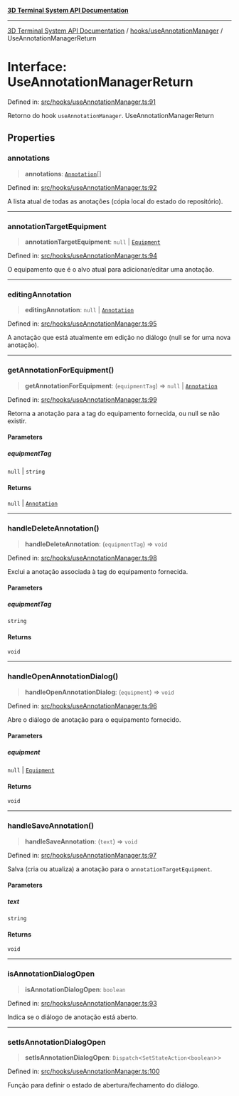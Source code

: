[**3D Terminal System API Documentation**](../../../README.md)

***

[3D Terminal System API Documentation](../../../README.md) / [hooks/useAnnotationManager](../README.md) / UseAnnotationManagerReturn

# Interface: UseAnnotationManagerReturn

Defined in: [src/hooks/useAnnotationManager.ts:91](https://github.com/Dicommunitas/ThreeJS_Terminal_3D/blob/20cf40967bd739fbee6d804c3e821483cc482c65/src/hooks/useAnnotationManager.ts#L91)

Retorno do hook `useAnnotationManager`.
 UseAnnotationManagerReturn

## Properties

### annotations

> **annotations**: [`Annotation`](../../../lib/types/interfaces/Annotation.md)[]

Defined in: [src/hooks/useAnnotationManager.ts:92](https://github.com/Dicommunitas/ThreeJS_Terminal_3D/blob/20cf40967bd739fbee6d804c3e821483cc482c65/src/hooks/useAnnotationManager.ts#L92)

A lista atual de todas as anotações (cópia local do estado do repositório).

***

### annotationTargetEquipment

> **annotationTargetEquipment**: `null` \| [`Equipment`](../../../lib/types/interfaces/Equipment.md)

Defined in: [src/hooks/useAnnotationManager.ts:94](https://github.com/Dicommunitas/ThreeJS_Terminal_3D/blob/20cf40967bd739fbee6d804c3e821483cc482c65/src/hooks/useAnnotationManager.ts#L94)

O equipamento que é o alvo atual para adicionar/editar uma anotação.

***

### editingAnnotation

> **editingAnnotation**: `null` \| [`Annotation`](../../../lib/types/interfaces/Annotation.md)

Defined in: [src/hooks/useAnnotationManager.ts:95](https://github.com/Dicommunitas/ThreeJS_Terminal_3D/blob/20cf40967bd739fbee6d804c3e821483cc482c65/src/hooks/useAnnotationManager.ts#L95)

A anotação que está atualmente em edição no diálogo (null se for uma nova anotação).

***

### getAnnotationForEquipment()

> **getAnnotationForEquipment**: (`equipmentTag`) => `null` \| [`Annotation`](../../../lib/types/interfaces/Annotation.md)

Defined in: [src/hooks/useAnnotationManager.ts:99](https://github.com/Dicommunitas/ThreeJS_Terminal_3D/blob/20cf40967bd739fbee6d804c3e821483cc482c65/src/hooks/useAnnotationManager.ts#L99)

Retorna a anotação para a tag do equipamento fornecida, ou null se não existir.

#### Parameters

##### equipmentTag

`null` | `string`

#### Returns

`null` \| [`Annotation`](../../../lib/types/interfaces/Annotation.md)

***

### handleDeleteAnnotation()

> **handleDeleteAnnotation**: (`equipmentTag`) => `void`

Defined in: [src/hooks/useAnnotationManager.ts:98](https://github.com/Dicommunitas/ThreeJS_Terminal_3D/blob/20cf40967bd739fbee6d804c3e821483cc482c65/src/hooks/useAnnotationManager.ts#L98)

Exclui a anotação associada à tag do equipamento fornecida.

#### Parameters

##### equipmentTag

`string`

#### Returns

`void`

***

### handleOpenAnnotationDialog()

> **handleOpenAnnotationDialog**: (`equipment`) => `void`

Defined in: [src/hooks/useAnnotationManager.ts:96](https://github.com/Dicommunitas/ThreeJS_Terminal_3D/blob/20cf40967bd739fbee6d804c3e821483cc482c65/src/hooks/useAnnotationManager.ts#L96)

Abre o diálogo de anotação para o equipamento fornecido.

#### Parameters

##### equipment

`null` | [`Equipment`](../../../lib/types/interfaces/Equipment.md)

#### Returns

`void`

***

### handleSaveAnnotation()

> **handleSaveAnnotation**: (`text`) => `void`

Defined in: [src/hooks/useAnnotationManager.ts:97](https://github.com/Dicommunitas/ThreeJS_Terminal_3D/blob/20cf40967bd739fbee6d804c3e821483cc482c65/src/hooks/useAnnotationManager.ts#L97)

Salva (cria ou atualiza) a anotação para o `annotationTargetEquipment`.

#### Parameters

##### text

`string`

#### Returns

`void`

***

### isAnnotationDialogOpen

> **isAnnotationDialogOpen**: `boolean`

Defined in: [src/hooks/useAnnotationManager.ts:93](https://github.com/Dicommunitas/ThreeJS_Terminal_3D/blob/20cf40967bd739fbee6d804c3e821483cc482c65/src/hooks/useAnnotationManager.ts#L93)

Indica se o diálogo de anotação está aberto.

***

### setIsAnnotationDialogOpen

> **setIsAnnotationDialogOpen**: `Dispatch`\<`SetStateAction`\<`boolean`\>\>

Defined in: [src/hooks/useAnnotationManager.ts:100](https://github.com/Dicommunitas/ThreeJS_Terminal_3D/blob/20cf40967bd739fbee6d804c3e821483cc482c65/src/hooks/useAnnotationManager.ts#L100)

Função para definir o estado de abertura/fechamento do diálogo.
